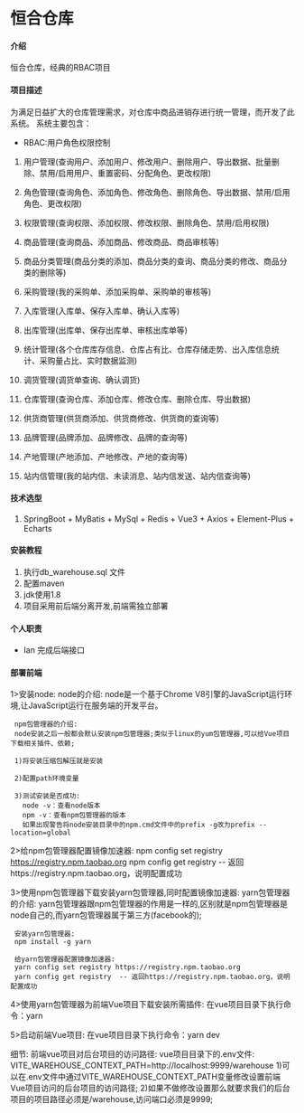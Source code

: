 # 恒合仓库

#### 介绍
恒合仓库，经典的RBAC项目 

#### 项目描述
为满足日益扩大的仓库管理需求，对仓库中商品进销存进行统一管理，而开发了此系统。
系统主要包含：
- RBAC:用户角色权限控制

1. 用户管理(查询用户、添加用户、修改用户、删除用户、导出数据、批量删除、禁用/启用用户、重置密码、分配角色、更改权限)
2. 角色管理(查询角色、添加角色、修改角色、删除角色、导出数据、禁用/启用角色、更改权限)
3. 权限管理(查询权限、添加权限、修改权限、删除角色、禁用/启用权限)

4. 商品管理(查询商品、添加商品、修改商品、商品审核等)
5. 商品分类管理(商品分类的添加、商品分类的查询、商品分类的修改、商品分类的删除等)
6. 采购管理(我的采购单、添加采购单、采购单的审核等)
7. 入库管理(入库单、保存入库单、确认入库等)
8. 出库管理(出库单、保存出库单、审核出库单等)
9. 统计管理(各个仓库库存信息、仓库占有比、仓库存储走势、出入库信息统计、采购量占比、实时数据监测)
10. 调货管理(调货单查询、确认调货)
11. 仓库管理(查询仓库、添加仓库、修改仓库、删除仓库、导出数据)
12. 供货商管理(供货商添加、供货商修改、供货商的查询等)
13. 品牌管理(品牌添加、品牌修改、品牌的查询等)
14. 产地管理(产地添加、产地修改、产地的查询等)
15. 站内信管理(我的站内信、未读消息、站内信发送、站内信查询等)

#### 技术选型

1. SpringBoot + MyBatis + MySql + Redis + Vue3 + Axios + Element-Plus + Echarts


#### 安装教程

1.  执行db_warehouse.sql 文件
2.  配置maven
3.  jdk使用1.8
4.  项目采用前后端分离开发,前端需独立部署

#### 个人职责
- Ian 完成后端接口

#### 部署前端
1>安装node:
node的介绍:
node是一个基于Chrome V8引擎的JavaScript运行环境,让JavaScript运行在服务端的开发平台。

     npm包管理器的介绍:
     node安装之后一般都会默认安装npm包管理器;类似于linux的yum包管理器,可以给Vue项目下载相关插件、依赖;

     1)将安装压缩包解压就是安装

     2)配置path环境变量

     3)测试安装是否成功:
       node -v：查看node版本
       npm -v：查看npm包管理器的版本
       如果出现警告将node安装目录中的npm.cmd文件中的prefix -g改为prefix --location=global

2>给npm包管理器配置镜像加速器:
npm config set registry https://registry.npm.taobao.org
npm config get registry  -- 返回https://registry.npm.taobao.org，说明配置成功

3>使用npm包管理器下载安装yarn包管理器,同时配置镜像加速器:
yarn包管理器的介绍:
yarn包管理器跟npm包管理器的作用是一样的,区别就是npm包管理器是node自己的,而yarn包管理器属于第三方(facebook的);

     安装yarn包管理器:
     npm install -g yarn

     给yarn包管理器配置镜像加速器:
     yarn config set registry https://registry.npm.taobao.org 
     yarn config get registry  -- 返回https://registry.npm.taobao.org，说明配置成功

4>使用yarn包管理器为前端Vue项目下载安装所需插件:
在vue项目目录下执行命令：yarn

5>启动前端Vue项目:
在vue项目目录下执行命令：yarn dev

细节:
前端vue项目对后台项目的访问路径:
vue项目目录下的.env文件:
VITE_WAREHOUSE_CONTEXT_PATH=http://localhost:9999/warehouse
1)可以在.env文件中通过VITE_WAREHOUSE_CONTEXT_PATH变量修改设置前端Vue项目访问的后台项目的访问路径;
2)如果不做修改设置那么就要求我们的后台项目的项目路径必须是/warehouse,访问端口必须是9999;
